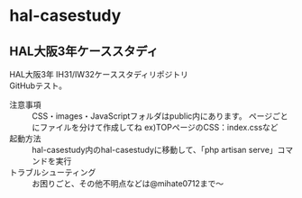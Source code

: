 # hal-casestudy
## HAL大阪3年ケーススタディ
HAL大阪3年 IH31/IW32ケーススタディリポジトリ  
GitHubテスト。
<dl>
    <dt>注意事項</dt>
    <dd>CSS・images・JavaScriptフォルダはpublic内にあります。  
    ページごとにファイルを分けて作成してね  
    ex)TOPページのCSS：index.cssなど</dd>
    <dt>起動方法</dt>
    <dd>hal-casestudy内のhal-casestudyに移動して、「php artisan serve」コマンドを実行</dd>
    <dt>トラブルシューティング</dt>
    <dd>お困りごと、その他不明点などは@mihate0712まで～</dd>
</dl>
